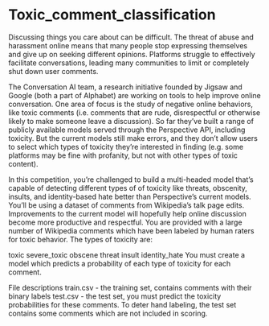 
# Toxic_comment_classification
Discussing things you care about can be difficult. The threat of abuse and harassment online means that many people stop expressing themselves and give up on seeking different opinions.
Platforms struggle to effectively facilitate conversations, leading many communities to limit or completely shut down user comments.

The Conversation AI team, a research initiative founded by Jigsaw and Google (both a part of Alphabet) are working on tools to help improve online conversation. One area of focus is the study of negative online behaviors, like toxic comments (i.e. comments that are rude, disrespectful or otherwise likely to make someone leave a discussion). 
So far they’ve built a range of publicly available models served through the Perspective API, including toxicity. But the current models still make errors, and they don’t allow users to select which types of toxicity they’re interested in finding (e.g. some platforms may be fine with profanity, but not with other types of toxic content).

In this competition, you’re challenged to build a multi-headed model that’s capable of detecting different types of of toxicity like threats, obscenity, insults, and identity-based hate better than Perspective’s current models. You’ll be using a dataset of comments from Wikipedia’s talk page edits.
Improvements to the current model will hopefully help online discussion become more productive and respectful.
You are provided with a large number of Wikipedia comments which have been labeled by human raters for toxic behavior. The types of toxicity are:

toxic
severe_toxic
obscene
threat
insult
identity_hate
You must create a model which predicts a probability of each type of toxicity for each comment.

File descriptions
train.csv - the training set, contains comments with their binary labels
test.csv - the test set, you must predict the toxicity probabilities for these comments.
To deter hand labeling, the test set contains some comments which are not included in scoring.
